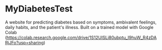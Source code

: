 # MyDiabetesTest
A website for predicting diabetes based on symptoms, ambivalent feelings, daily habits, and the patient's illness. Built on a trained model with Google Colab (https://colab.research.google.com/drive/1S12UISLi80ubptu_I9huW_R4zDARjJFo?usp=sharing)
